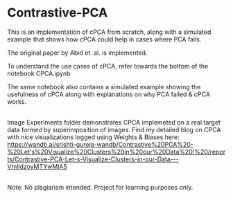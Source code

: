 # Contrastive-PCA
This is an implementation of cPCA from scratch, along with a simulated example that shows how cPCA could help in cases where PCA fails.

The original paper by Abid et. al. is implemented.

To understand the use cases of cPCA, refer towards the bottom of the notebook CPCA.ipynb

The same notebook also contains a simulated example showing the usefulness of cPCA along with explanations on why PCA failed & cPCA works.

</br> Image Experiments folder demonstrates CPCA implemeted on a real target data formed by superimposition of images.
Find my detailed blog on CPCA with nice visualizations logged using Weights & Biases here: https://wandb.ai/srishti-gureja-wandb/Contrastive%20PCA%20-%20Let's%20Visualize%20Clusters%20in%20our%20Data%20!%20/reports/Contrastive-PCA-Let-s-Visualize-Clusters-in-our-Data---VmlldzoyMTYwMjA5

</br> Note: No plagiarism intended. Project for learning purposes only.
